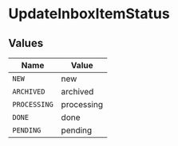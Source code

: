 # UpdateInboxItemStatus


## Values

| Name         | Value        |
| ------------ | ------------ |
| `NEW`        | new          |
| `ARCHIVED`   | archived     |
| `PROCESSING` | processing   |
| `DONE`       | done         |
| `PENDING`    | pending      |